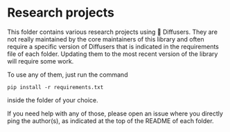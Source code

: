 # Research projects
This folder contains various research projects using 🧨 Diffusers. 
They are not really maintained by the core maintainers of this library and often require a specific version of Diffusers that is indicated in the requirements file of each folder. 
Updating them to the most recent version of the library will require some work.

To use any of them, just run the command

```
pip install -r requirements.txt
```
inside the folder of your choice.

If you need help with any of those, please open an issue where you directly ping the author(s), as indicated at the top of the README of each folder.
